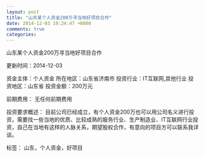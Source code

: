 ```yaml
---
layout: post
title: "山东某个人资金200万寻当地好项目合作"
date: 2014-12-03 19:24:47 +0800
comments: true
categories: 
---
```

山东某个人资金200万寻当地好项目合作



更新时间：2014-12-03

资金主体：个人资金
所在地区：山东省济南市
投资行业：IT互联网,其他行业
投资地区：山东省
投资金额：200万元

前期费用：
无任何前期费用

投资要求概述：
目前公司已经成立，有个人资金200万也可以用公司名义进行投资，需要找一些当地的优质、比较成熟的服务行业、生产制造业、IT互联网行业投资，自己在当地有这样的人脉关系，期望股权合作，有意向的项目方可以联系我详谈。

标签：
山东，个人资金，好项目

